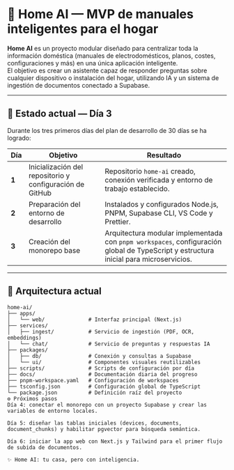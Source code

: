 # 🏡 Home AI — MVP de manuales inteligentes para el hogar

**Home AI** es un proyecto modular diseñado para centralizar toda la información doméstica (manuales de electrodomésticos, planos, costes, configuraciones y más) en una única aplicación inteligente.  
El objetivo es crear un asistente capaz de responder preguntas sobre cualquier dispositivo o instalación del hogar, utilizando IA y un sistema de ingestión de documentos conectado a Supabase.

---

## 🚀 Estado actual — Día 3

Durante los tres primeros días del plan de desarrollo de 30 días se ha logrado:

| Día | Objetivo | Resultado |
|-----|-----------|------------|
| **1** | Inicialización del repositorio y configuración de GitHub | Repositorio `home-ai` creado, conexión verificada y entorno de trabajo establecido. |
| **2** | Preparación del entorno de desarrollo | Instalados y configurados Node.js, PNPM, Supabase CLI, VS Code y Prettier. |
| **3** | Creación del monorepo base | Arquitectura modular implementada con `pnpm workspaces`, configuración global de TypeScript y estructura inicial para microservicios. |

---

## 🧩 Arquitectura actual

```plaintext
home-ai/
├── apps/
│   └── web/              # Interfaz principal (Next.js)
├── services/
│   ├── ingest/           # Servicio de ingestión (PDF, OCR, embeddings)
│   └── chat/             # Servicio de preguntas y respuestas IA
├── packages/
│   ├── db/               # Conexión y consultas a Supabase
│   └── ui/               # Componentes visuales reutilizables
├── scripts/              # Scripts de configuración por día
├── docs/                 # Documentación diaria del progreso
├── pnpm-workspace.yaml   # Configuración de workspaces
├── tsconfig.json         # Configuración global de TypeScript
└── package.json          # Definición raíz del proyecto
⚙️ Próximos pasos
Día 4: conectar el monorepo con un proyecto Supabase y crear las variables de entorno locales.

Día 5: diseñar las tablas iniciales (devices, documents, document_chunks) y habilitar pgvector para búsqueda semántica.

Día 6: iniciar la app web con Next.js y Tailwind para el primer flujo de subida de documentos.

✨ Home AI: tu casa, pero con inteligencia.

